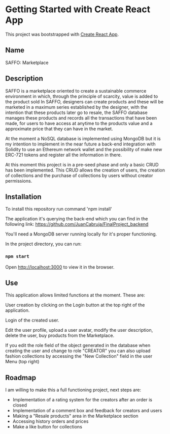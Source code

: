 # Getting Started with Create React App

This project was bootstrapped with [Create React App](https://github.com/facebook/create-react-app).

## Name

SAFFO: Marketplace

## Description

SAFFO is a marketplace oriented to create a sustainable commerce environment in which, through the principle of scarcity, value is added to the product sold
In SAFFO, designers can create products and these will be marketed in a maximum series established by the designer, with the intention that these products later go to resale, the SAFFO database manages these products and records all the transactions that have been made, for users to have access at anytime to the products value ​​and a approximate price that they can have in the market.

At the moment a NoSQL database is implemented using MongoDB but it is my intention to implement in the near future a back-end integration with Solidity to use an Ethereum network wallet and the possibility of make new ERC-721 tokens and register all the information in there.

At this moment this project is in a pre-seed phase and only a basic CRUD has been implemented. This CRUD allows the creation of users, the creation of collections and the purchase of collections by users without creator permissions.

## Installation

To install this repository run command 'npm install'

The application it's querying the back-end which you can find in the following link: https://github.com/JuanCabruja/FinalProject_backend

You'll need a MongoDB server running locally for it's proper functioning.

In the project directory, you can run:

### `npm start`

Open [http://localhost:3000](http://localhost:3000) to view it in the browser.

## Use

This application allows limited functions at the moment. These are:

User creation by clicking on the Login button at the top right of the application.

Login of the created user.

Edit the user profile, upload a user avatar, modify the user description, delete the user, buy products from the Marketplace.

If you edit the role field of the object generated in the database when creating the user and change to role "CREATOR" you can also upload fashion collections by accessing the "New Collection" field in the user Menu (top right)

## Roadmap 

I am willing to make this a full functioning project, next steps are: 

* Implementation of a rating system for the creators after an order is closed
* Implementation of a comment box and feedback for creators and users 
* Making a "Resale products" area in the Marketplace section
* Accessing history orders and prices 
* Make a like button for collections 


